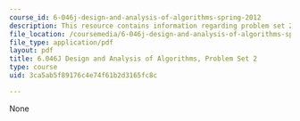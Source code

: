 ```yaml
---
course_id: 6-046j-design-and-analysis-of-algorithms-spring-2012
description: This resource contains information regarding problem set 2.
file_location: /coursemedia/6-046j-design-and-analysis-of-algorithms-spring-2012/3ca5ab5f89176c4e74f61b2d3165fc8c_MIT6_046JS12_ps2.pdf
file_type: application/pdf
layout: pdf
title: 6.046J Design and Analysis of Algorithms, Problem Set 2
type: course
uid: 3ca5ab5f89176c4e74f61b2d3165fc8c

---
```

None
